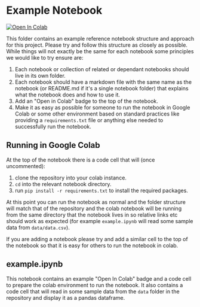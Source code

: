 # Example Notebook

[![Open In Colab](https://colab.research.google.com/assets/colab-badge.svg)](https://colab.research.google.com/github/andrewm4894/Open-Assistant/blob/main/notebooks/example/example.ipynb)

This folder contains an example reference notebook structure and approach for
this project. Please try and follow this structure as closely as possible. While
things will not exactly be the same for each notebook some principles we would
like to try ensure are:

1. Each notebook or collection of related or dependant notebooks should live in
   its own folder.
1. Each notebook should have a markdown file with the same name as the notebook
   (or README.md if it's a single notebook folder) that explains what the
   notebook does and how to use it.
1. Add an "Open in Colab" badge to the top of the notebook.
1. Make it as easy as possible for someone to run the notebook in Google Colab
   or some other environment based on standard practices like providing a
   `requirements.txt` file or anything else needed to successfully run the
   notebook.

## Running in Google Colab

At the top of the notebook there is a code cell that will (once uncommented):

1. clone the repository into your colab instance.
1. `cd` into the relevant notebook directory.
1. run `pip install -r requirements.txt` to install the required packages.

At this point you can run the notebook as normal and the folder structure will
match that of the repository and the colab notebook will be running from the
same directory that the notebook lives in so relative links etc should work as
expected (for example `example.ipynb` will read some sample data from
`data/data.csv`).

If you are adding a notebook please try and add a similar cell to the top of the
notebook so that it is easy for others to run the notebook in colab.

## example.ipynb

This notebook contains an example "Open In Colab" badge and a code cell to
prepare the colab environment to run the notebook. It also contains a code cell
that will read in some sample data from the `data` folder in the repository and
display it as a pandas dataframe.
